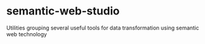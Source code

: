 # semantic-web-studio
Utilities grouping several useful tools for data transformation using semantic web technology
